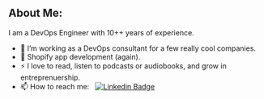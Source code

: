 ## About Me:
I am a DevOps Engineer with 10++ years of experience.

- 🔭 I’m working as a DevOps consultant for a few really cool companies.
- 🌱 Shopify app development (again).
- ⚡ I love to read, listen to podcasts or audiobooks, and grow in entreprenuership.
- 📫 How to reach me: &nbsp; [![Linkedin Badge](https://img.shields.io/badge/-s--kiser-blue?style=flat&logo=Linkedin&logoColor=white)](https://www.linkedin.com/in/s-kiser)

<!--
**s-kiser/s-kiser** is a ✨ _special_ ✨ repository because its `README.md` (this file) appears on your GitHub profile.

Here are some ideas to get you started:

- 🔭 I’m currently working on ...
- 🌱 I’m currently learning ...
- 👯 I’m looking to collaborate on ...
- 🤔 I’m looking for help with ...
- 💬 Ask me about ...
- 📫 How to reach me: ...
- 😄 Pronouns: ...
- ⚡ Fun fact: ...
-->
